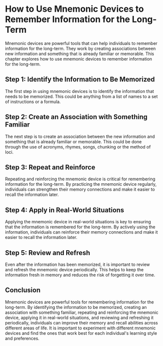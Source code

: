 How to Use Mnemonic Devices to Remember Information for the Long-Term
==================================================================================================

Mnemonic devices are powerful tools that can help individuals to remember information for the long-term. They work by creating associations between new information and something that is already familiar or memorable. This chapter explores how to use mnemonic devices to remember information for the long-term.

Step 1: Identify the Information to Be Memorized
------------------------------------------------

The first step in using mnemonic devices is to identify the information that needs to be memorized. This could be anything from a list of names to a set of instructions or a formula.

Step 2: Create an Association with Something Familiar
-----------------------------------------------------

The next step is to create an association between the new information and something that is already familiar or memorable. This could be done through the use of acronyms, rhymes, songs, chunking or the method of loci.

Step 3: Repeat and Reinforce
----------------------------

Repeating and reinforcing the mnemonic device is critical for remembering information for the long-term. By practicing the mnemonic device regularly, individuals can strengthen their memory connections and make it easier to recall the information later.

Step 4: Apply in Real-World Situations
--------------------------------------

Applying the mnemonic device in real-world situations is key to ensuring that the information is remembered for the long-term. By actively using the information, individuals can reinforce their memory connections and make it easier to recall the information later.

Step 5: Review and Refresh
--------------------------

Even after the information has been memorized, it is important to review and refresh the mnemonic device periodically. This helps to keep the information fresh in memory and reduces the risk of forgetting it over time.

Conclusion
----------

Mnemonic devices are powerful tools for remembering information for the long-term. By identifying the information to be memorized, creating an association with something familiar, repeating and reinforcing the mnemonic device, applying it in real-world situations, and reviewing and refreshing it periodically, individuals can improve their memory and recall abilities across different areas of life. It is important to experiment with different mnemonic devices and find the ones that work best for each individual's learning style and preferences.
